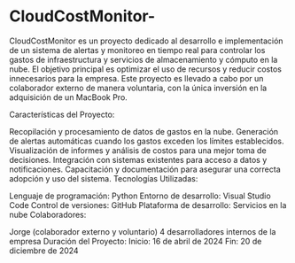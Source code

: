 # CloudCostMonitor-
CloudCostMonitor es un proyecto dedicado al desarrollo e implementación de un sistema de alertas y monitoreo en tiempo real para controlar los gastos de infraestructura y servicios de almacenamiento y cómputo en la nube. El objetivo principal es optimizar el uso de recursos y reducir costos innecesarios para la empresa. Este proyecto es llevado a cabo por un colaborador externo de manera voluntaria, con la única inversión en la adquisición de un MacBook Pro.

Características del Proyecto:

Recopilación y procesamiento de datos de gastos en la nube.
Generación de alertas automáticas cuando los gastos exceden los límites establecidos.
Visualización de informes y análisis de costos para una mejor toma de decisiones.
Integración con sistemas existentes para acceso a datos y notificaciones.
Capacitación y documentación para asegurar una correcta adopción y uso del sistema.
Tecnologías Utilizadas:

Lenguaje de programación: Python
Entorno de desarrollo: Visual Studio Code
Control de versiones: GitHub
Plataforma de desarrollo: Servicios en la nube
Colaboradores:

Jorge (colaborador externo y voluntario)
4 desarrolladores internos de la empresa
Duración del Proyecto:
Inicio: 16 de abril de 2024
Fin: 20 de diciembre de 2024

